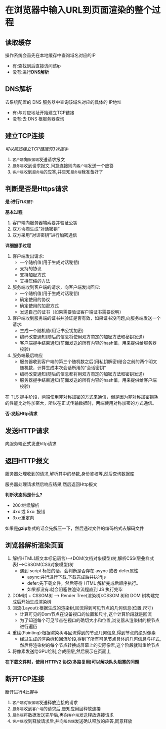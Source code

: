 # 在浏览器中输入URL到页面渲染的整个过程

## 读取缓存
操作系统会首先在本地缓存中查询域名对应的IP
* 有:查找到后直接访问该ip
* 没有:进行**DNS解析**

## DNS解析
去系统配置的 DNS 服务器中查询该域名对应的具体的 IP地址
* 有:与对应地址开始建立TCP链接
* 没有:去 DNS 根服务器查询

## 建立TCP连接
*可以简述建立TCP链接的3次握手*
1. ``客户端``向``服务端``发送请求报文
2. ``服务端``收到请求报文,同意连接则向``客户端``发送一个应答
3. ``客户端``收到``服务端``的应答,并告知``服务端``我准备好了

## 判断是否是Https请求
**是:进行``TLS握手``**

**基本过程**
1. 客户端向服务器端索要并验证公钥
2. 双方协商生成”对话密钥”
3. 双方采用”对话密钥”进行加密通信

**详细握手过程**
1. 客户端发出请求:
   * 一个随机值(用于生成对话秘钥)
   * 支持的协议
   * 支持加密方式
   * 支持压缩的方法
2. 服务端收到客户端的请求，向客户端发出回应:
   * 一个随机值(用于生成对话秘钥)
   * 确定使用的协议
   * 确定使用的加密方式
   * 发送自己的证书（如果需要验证客户端证书需要说明）
3. 客户端收到服务端的证书并验证是否有效，如果证书没问题,向服务端发送一个请求:
   * 生成一个随机值(用证书公钥加密)
   * 编码改变通知(随后的信息将使用双方商定的加密方法和秘钥发送)
   * 客户端握手结束通知(前面发送的所有内容的hash值，用来提供给服务器校验)
4. 服务端最后响应
   * 服务器收到客户端的第三个随机数之后(用私钥解密)结合之前的两个明文随机数，计算生成本次会话所用的"会话密钥"
   * 编码改变通知(随后的信息都将用双方商定的加密方法和密钥发送)
   * 服务器握手结束通知(前面发送的所有内容的hash值，用来提供给客户端校验)

在 TLS 握手阶段，两端使用非对称加密的方式来通信，但是因为非对称加密损耗的性能比对称加密大，所以在正式传输数据时，两端使用对称加密的方式通信。

**否:发起Http请求**
## 发送HTTP请求
向服务端正式发送http请求
## 返回HTTP报文
服务器处理收到的请求,解析其中的参数,身份鉴权等,然后查询数据库

服务器处理请求然后响应结果,然后返回Http报文

**判断状态码是什么?**

* 200:继续解析
* 4xx 或 5xx: 报错
* 3xx:重定向

如果是**gzip**格式的话会先解压一下，然后通过文件的编码格式去解码文件

## 浏览器解析渲染页面

1. 解析HTML(超文本标记语言)-->DOM(文档对象模型)树,解析CSS(层叠样式表)-->CSSOM(CSS对象模型)树
   * 遇到 script 标签的话，会判断是否存在 async 或者 defer属性
      * async:并行进行下载,下载完成后并执行js
      * defer:先下载文件，然后等待 HTML 解析完成后顺序执行。
      * 如果都没有:就会阻塞住渲染流程直到 JS 执行完毕
2. DOM树 + CSSOM树 --> Render Tree(渲染树):CSSOM 树和 DOM 树构建完成后开始生成渲染树
3. 回流(Layout):根据生成的渲染树,回流得到可见节点的几何信息(位置,尺寸)
   * 计算可见的Dom节点在设备视口的位置和尺寸,这个计算阶段就是回流
   * 为了知道每个可见节点在视口的确切大小和位置,浏览器从渲染树的根节点进行遍历
4. 重绘(Painting):根据渲染树与回流得到的节点几何信息,得到节点的绝对像素
   * 经过生成的渲染树和回流阶段,得到了所有可见节点具体的几何信息与样式,然后将渲染树的每个节点转换成屏幕上的实际像素,这个阶段就叫重绘节点
5. 将像素发送给GPU绘制,合成图层,然后展示在页面上

**在下载文件时，使用 HTTP/2 协议(多路复用)可以解决队头阻塞的问题**

## 断开TCP连接
断开进行4此握手
1. ``客户端``对``服务端``发送释放连接的请求
2. ``服务端``收到``客户端``的请求后,告知应用层释放连接
3. ``服务端``将数据发送完毕后,再向``客户端``发送释放连接请求
4. ``客户端``收到释放请求后,并向``服务端``发送确认释放的应答,同意释放